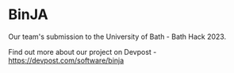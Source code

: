 # BinJA

Our team's submission to the University of Bath - Bath Hack 2023.

Find out more about our project on Devpost - https://devpost.com/software/binja
